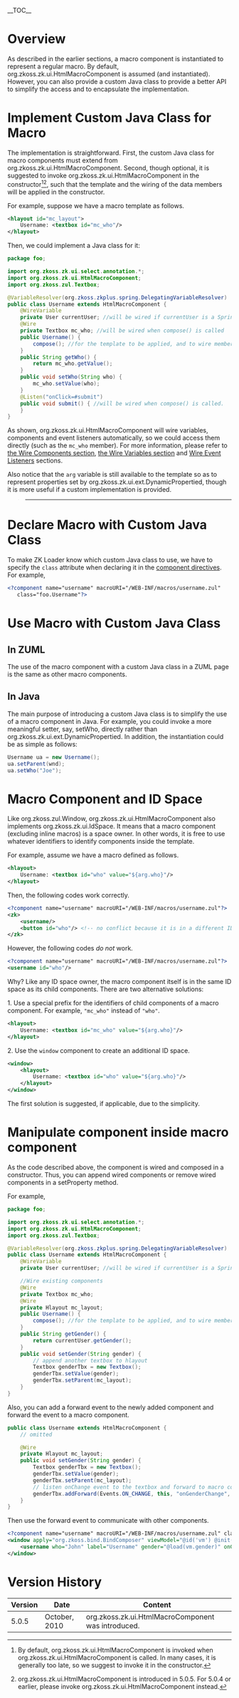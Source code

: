 \_\_TOC\_\_

# Overview

As described in the earlier sections, a macro component is instantiated
to represent a regular macro. By default,
<javadoc>org.zkoss.zk.ui.HtmlMacroComponent</javadoc> is assumed (and
instantiated). However, you can also provide a custom Java class to
provide a better API to simplify the access and to encapsulate the
implementation.

# Implement Custom Java Class for Macro

The implementation is straightforward. First, the custom Java class for
macro components must extend from
<javadoc>org.zkoss.zk.ui.HtmlMacroComponent</javadoc>. Second, though
optional, it is suggested to invoke
<javadoc method="compose()">org.zkoss.zk.ui.HtmlMacroComponent</javadoc>
in the constructor[^1][^2], such that the template and the wiring of the
data members will be applied in the constructor.

For example, suppose we have a macro template as follows.

``` xml
<hlayout id="mc_layout">
    Username: <textbox id="mc_who"/>
</hlayout>
```

Then, we could implement a Java class for it:

``` java
package foo;

import org.zkoss.zk.ui.select.annotation.*;
import org.zkoss.zk.ui.HtmlMacroComponent;
import org.zkoss.zul.Textbox;

@VariableResolver(org.zkoss.zkplus.spring.DelegatingVariableResolver)
public class Username extends HtmlMacroComponent {
    @WireVariable
    private User currentUser; //will be wired if currentUser is a Spring-managed bean, when compose() is called
    @Wire
    private Textbox mc_who; //will be wired when compose() is called
    public Username() {
        compose(); //for the template to be applied, and to wire members automatically
    }
    public String getWho() {
        return mc_who.getValue();
    }
    public void setWho(String who) {
        mc_who.setValue(who);
    }
    @Listen("onClick=#submit")
    public void submit() { //will be wired when compose() is called.
    }
}
```

As shown,
<javadoc method="compose()">org.zkoss.zk.ui.HtmlMacroComponent</javadoc>
will wire variables, components and event listeners automatically, so we
could access them directly (such as the `mc_who` member). For more
information, please refer to [the Wire Components
section](ZK_Developer's_Reference/MVC/Controller/Wire_Components),
[the Wire Variables
section](ZK_Developer's_Reference/MVC/Controller/Wire_Variables)
and [Wire Event
Listeners](ZK_Developer's_Reference/MVC/Controller/Wire_Event_Listeners)
sections.

Also notice that the `arg` variable is still available to the template
so as to represent properties set by
<javadoc method="setDynamicProperty(java.lang.String, java.lang.Object)">org.zkoss.zk.ui.ext.DynamicPropertied</javadoc>,
though it is more useful if a custom implementation is provided.

> ------------------------------------------------------------------------
>
> <references/>

# Declare Macro with Custom Java Class

To make ZK Loader know which custom Java class to use, we have to
specify the `class` attribute when declaring it in the [component
directives](ZUML_Reference/ZUML/Processing_Instructions/component).
For example,

``` xml
<?component name="username" macroURI="/WEB-INF/macros/username.zul"
   class="foo.Username"?>
```

# Use Macro with Custom Java Class

## In ZUML

The use of the macro component with a custom Java class in a ZUML page
is the same as other macro components.

## In Java

The main purpose of introducing a custom Java class is to simplify the
use of a macro component in Java. For example, you could invoke a more
meaningful setter, say, setWho, directly rather than
<javadoc method="setDynamicProperty(java.lang.String, java.lang.Object)">org.zkoss.zk.ui.ext.DynamicPropertied</javadoc>.
In addition, the instantiation could be as simple as follows:

``` Java
Username ua = new Username();
ua.setParent(wnd);
ua.setWho("Joe");
```

# Macro Component and ID Space

Like <javadoc>org.zkoss.zul.Window</javadoc>,
<javadoc>org.zkoss.zk.ui.HtmlMacroComponent</javadoc> also implements
<javadoc>org.zkoss.zk.ui.IdSpace</javadoc>. It means that a macro
component (excluding inline macros) is a space owner. In other words, it
is free to use whatever identifiers to identify components inside the
template.

For example, assume we have a macro defined as follows.

``` xml
<hlayout>
    Username: <textbox id="who" value="${arg.who}"/>
</hlayout>
```

Then, the following codes work correctly.

``` xml
<?component name="username" macroURI="/WEB-INF/macros/username.zul"?>
<zk>
    <username/>
    <button id="who"/> <!-- no conflict because it is in a different ID space -->
</zk>
```

However, the following codes *do not* work.

``` xml
<?component name="username" macroURI="/WEB-INF/macros/username.zul"?>
<username id="who"/>
```

Why? Like any ID space owner, the macro component itself is in the same
ID space as its child components. There are two alternative solutions:

1\. Use a special prefix for the identifiers of child components of a
macro component. For example, `"mc_who"` instead of `"who"`.

``` xml
<hlayout>
    Username: <textbox id="mc_who" value="${arg.who}"/>
</hlayout>
```

2\. Use the `window` component to create an additional ID space.

``` xml
<window>
    <hlayout>
        Username: <textbox id="who" value="${arg.who}"/>
    </hlayout>
</window>
```

The first solution is suggested, if applicable, due to the simplicity.

# Manipulate component inside macro component

As the code described above, the component is wired and composed in a
constructor. Thus, you can append wired components or remove wired
components in a setProperty method.

For example,

``` java
package foo;

import org.zkoss.zk.ui.select.annotation.*;
import org.zkoss.zk.ui.HtmlMacroComponent;
import org.zkoss.zul.Textbox;

@VariableResolver(org.zkoss.zkplus.spring.DelegatingVariableResolver)
public class Username extends HtmlMacroComponent {
    @WireVariable
    private User currentUser; //will be wired if currentUser is a Spring-managed bean, when compose() is called

    //Wire existing components
    @Wire
    private Textbox mc_who;
    @Wire
    private Hlayout mc_layout;
    public Username() {
        compose(); //for the template to be applied, and to wire members automatically
    }
    public String getGender() {
        return currentUser.getGender();
    }
    public void setGender(String gender) {
        // append another textbox to hlayout
        Textbox genderTbx = new Textbox();
        genderTbx.setValue(gender);
        genderTbx.setParent(mc_layout);
    }
}
```

Also, you can add a forward event to the newly added component and
forward the event to a macro component.

``` java
public class Username extends HtmlMacroComponent {
    // omitted

    @Wire
    private Hlayout mc_layout;
    public void setGender(String gender) {
        Textbox genderTbx = new Textbox();
        genderTbx.setValue(gender);
        genderTbx.setParent(mc_layout);
        // listen onChange event to the textbox and forward to macro component
        genderTbx.addForward(Events.ON_CHANGE, this, "onGenderChange", genderTbx.getValue());
    }
}
```

Then use the forward event to communicate with other components.

``` xml
<?component name="username" macroURI="/WEB-INF/macros/username.zul" class="foo.Username"?>
<window apply="org.zkoss.bind.BindComposer" viewModel="@id('vm') @init('foo.MacroVM')">
    <username who="John" label="Username" gender="@load(vm.gender)" onGenderChange="@command('changeGender')" />
</window>
```

# Version History

| Version | Date          | Content                                                                                  |
|---------|---------------|------------------------------------------------------------------------------------------|
| 5.0.5   | October, 2010 | <javadoc method="compose()">org.zkoss.zk.ui.HtmlMacroComponent</javadoc> was introduced. |

[^1]: By default,
    <javadoc method="compose()">org.zkoss.zk.ui.HtmlMacroComponent</javadoc>
    is invoked when
    <javadoc method="afterCompose()">org.zkoss.zk.ui.HtmlMacroComponent</javadoc>
    is called. In many cases, it is generally too late, so we suggest to
    invoke it in the constructor.

[^2]: <javadoc method="compose()">org.zkoss.zk.ui.HtmlMacroComponent</javadoc>
    is introduced in 5.0.5. For 5.0.4 or earlier, please invoke
    <javadoc method="afterCompose()">org.zkoss.zk.ui.HtmlMacroComponent</javadoc>
    instead.
